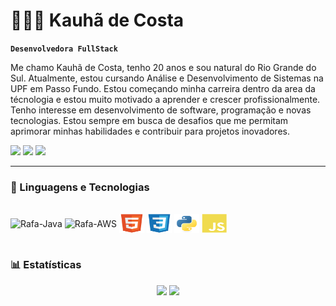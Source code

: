 # 👨🏻‍💻 Kauhã de Costa

**`Desenvolvedora FullStack`**

Me chamo Kauhã de Costa, tenho 20 anos e sou natural do Rio Grande do Sul. Atualmente, estou cursando Análise e Desenvolvimento de Sistemas na UPF em Passo Fundo. Estou começando minha carreira dentro da area da técnologia e estou muito motivado a aprender e crescer profissionalmente. Tenho interesse em desenvolvimento de software, programação e novas tecnologias. Estou sempre em busca de desafios que me permitam aprimorar minhas habilidades e contribuir para projetos inovadores.


<div> 
  <a href="https://www.instagram.com/kauha_/" target="_blank"><img src="https://img.shields.io/badge/-Instagram-%23E4405F?style=for-the-badge&logo=instagram&logoColor=white" target="_blank"></a>
  <a href = "mailto:kauhaerickcosta@gmail.com"><img src="https://img.shields.io/badge/-Gmail-%23333?style=for-the-badge&logo=gmail&logoColor=white" target="_blank"></a>
  <a href="www.linkedin.com/in/kauhacosta" target="_blank"><img src="https://img.shields.io/badge/-LinkedIn-%230077B5?style=for-the-badge&logo=linkedin&logoColor=white" target="_blank"></a> 
  
</div>

---

### 🤖 Linguagens e Tecnologias
<div style="display: inline_block"><br>
  
  <img align="center" alt="Rafa-Java" height="30" width="40" src="https://cdn.jsdelivr.net/gh/devicons/devicon@latest/icons/java/java-original.svg" />      
  <img align="center" alt="Rafa-AWS" height="30" width="40" src="https://cdn.jsdelivr.net/gh/devicons/devicon@latest/icons/amazonwebservices/amazonwebservices-plain-wordmark.svg" />
  <img align="center" alt="Rafa-HTML" height="30" width="40" src="https://raw.githubusercontent.com/devicons/devicon/master/icons/html5/html5-original.svg">
  <img align="center" alt="Rafa-CSS" height="30" width="40" src="https://raw.githubusercontent.com/devicons/devicon/master/icons/css3/css3-original.svg">
  <img align="center" alt="Rafa-Python" height="30" width="40" src="https://raw.githubusercontent.com/devicons/devicon/master/icons/python/python-original.svg">
  <img align="center" alt="Rafa-Js" height="30" width="40" src="https://raw.githubusercontent.com/devicons/devicon/master/icons/javascript/javascript-plain.svg">
          
</div>

<br/>

### 📊 Estatísticas
<div align="center">
  <img height="180px" src="https://github-readme-stats.vercel.app/api?username=Kauha-Costa&show_icons=true&theme=tokyonight&include_all_commits=true&locale=pt-br" />
  <img height="180px" src="https://github-readme-stats.vercel.app/api/top-langs/?username=Kauha-Costa&theme=tokyonight&layout=compact&custom_title=Tecnologias&langs_count=9" />
</div>



